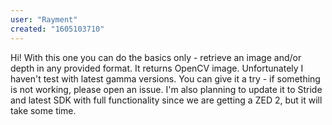 ```yaml
---
user: "Rayment"
created: "1605103710"
---
```


Hi! With this one you can do the basics only - retrieve an image and/or depth in any provided format. It returns OpenCV image.
Unfortunately I haven't test with latest gamma versions. You can give it a try - if something is not working, please open an issue.
I'm also planning to update it to Stride and latest SDK with full functionality since we are getting a ZED 2, but it will take some time.
